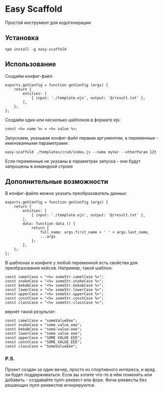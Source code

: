 
# Easy Scaffold

Простой инструмент для кодогенерации

## Установка

```
npm install -g easy-scaffold
```

## Использование

Создаём конфиг-файл:
```
exports.getConfig = function getConfig (args) {
    return {
        entities: [
            { input: './template.ejs', output: '@/result.txt' },
        ],
    };
};
```
Создаём один или несколько шаблонов в формате ejs:
```
const <%= name %> = <%= value %>;

```
Запускаем, указывая конфиг-файл первым аргументом, а переменные - именованными параметрами:
```
easy-scaffold ./templates/crud/index.js --name myVar --otherParam 123
```
Если переменные не указаны в параметрах запуска - они будут запрошены в командной строке

## Дополнительные возможности

В конфиг-файле можно указать преобразователь данных:
```
exports.getConfig = function getConfig (args) {
    return {
        entities: [
            { input: './template.ejs', output: '@/result.txt' },
        ],
        data: function data () {
            return {
                full_name: args.first_name + ' ' + args.last_name,
                ...args
            };
        },
    };
};
```

В шаблонах и конфиге у любой переменной есть свойства для преобразования кейсов. Например, такой шаблон:
```
const camelCase = "<%= someStr.camelCase %>";
const snakeCase = "<%= someStr.snakeCase %>";
const kebabCase = "<%= someStr.kebabCase %>";
const lowerCase = "<%= someStr.lowerCase %>";
const upperCase = "<%= someStr.upperCase %>";
const constCase = "<%= someStr.constCase %>";
const classCase = "<%= someStr.classCase %>";
```
вернёт такой результат:
```
const camelCase = "someValueEee";
const snakeCase = "some_value_eee";
const kebabCase = "some-value-eee";
const lowerCase = "some value eee";
const upperCase = "SOME VALUE EEE";
const constCase = "SOME_VALUE_EEE";
const classCase = "SomeValueEee";
```

### P.S.

Проект создан за один вечер, просто из спортивного интереса, и вряд ли будет поддерживаться. Если вы хотите что-то в нём поменять или добавить - создавайте пулл-реквест или форк. Фича-реквесты без решающих пулл-реквестов игнорируются.

